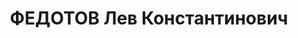 ---
title: ФЕДОТОВ Лев Константинович
description: "1893 р., с. Кохнівка Кременчуцького повіту Полтавської губ., росіянин,\
  \ з селян. позапартійний, освіта середня, рахівник Дніпропетровської облспоживспілки.\
  \ \n  28.11.1937 р.звинувачений у належності до а/рад. організації, розстріляний\
  \ 29.11.1937 р. \n  Реабілітований 30.03.1957 р."
---